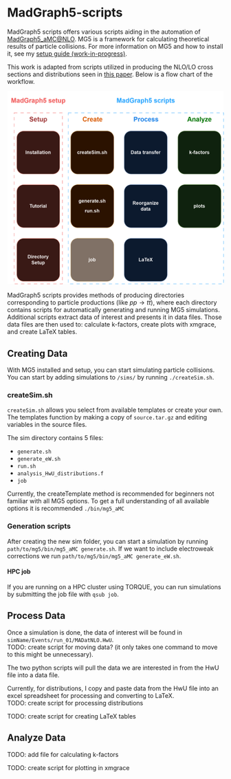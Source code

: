 # MadGraph5-scripts   
MadGraph5 scripts offers various scripts aiding in the automation of [MadGraph5_aMC@NLO](https://launchpad.net/mg5amcnlo). MG5 is a framework for calculating theoretical results of particle collisions. For more information on MG5 and how to install it, see my [setup guide (work-in-progress)](https://github.com/chrisleefoster/MadGraph5-setup).

This work is adapted from scripts utilized in producing the NLO/LO cross sections and distributions seen in [this paper](https://arxiv.org/abs/2312.00861). Below is a flow chart of the workflow.

![Workflow flowchart](images/mg5-flowchart.png)

MadGraph5 scripts provides methods of producing directories corresponding to particle productions (like $pp \rightarrow t \bar{t}$), where each directory contains scripts for automatically generating and running MG5 simulations. Additional scripts extract data of interest and presents it in data files. Those data files are then used to: calculate k-factors, create plots with xmgrace, and create LaTeX tables.  

## Creating Data
With MG5 installed and setup, you can start simulating particle collisions. You can start by adding simulations to `/sims/` by running `./createSim.sh`.

### createSim.sh
`createSim.sh` allows you select from available templates or create your own. The templates function by making a copy of `source.tar.gz` and editing variables in the source files.  

The sim directory contains 5 files:   
- `generate.sh`
- `generate_eW.sh`
- `run.sh`
- `analysis_HwU_distributions.f`
- `job`

Currently, the createTemplate method is recommended for beginners not familiar with all MG5 options. To get a full understanding of all available options it is recommended `./bin/mg5_aMC`

### Generation scripts
After creating the new sim folder, you can start a simulation by running `path/to/mg5/bin/mg5_aMC generate.sh`. If we want to include electroweak corrections we run `path/to/mg5/bin/mg5_aMC generate_eW.sh`.

#### HPC job
If you are running on a HPC cluster using TORQUE, you can run simulations by submitting the job file with `qsub job`. 

## Process Data
Once a simulation is done, the data of interest will be found in `simName/Events/run_01/MADatNLO.HwU`.   
TODO: create script for moving data? (it only takes one command to move to this might be unnecessary).

The two python scripts will pull the data we are interested in from the HwU file into a data file.   

Currently, for distributions, I copy and paste data from the HwU file into an excel spreadsheet for processing and converting to LaTeX.    
TODO: create script for processing distributions

TODO: create script for creating LaTeX tables

## Analyze Data
TODO: add file for calculating k-factors

TODO: create script for plotting in xmgrace
